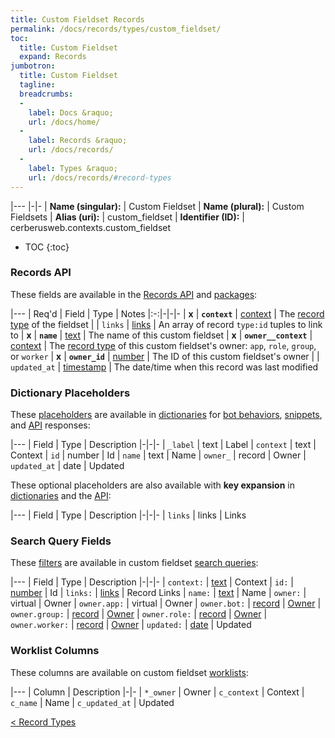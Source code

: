 ```yaml
---
title: Custom Fieldset Records
permalink: /docs/records/types/custom_fieldset/
toc:
  title: Custom Fieldset
  expand: Records
jumbotron:
  title: Custom Fieldset
  tagline: 
  breadcrumbs:
  -
    label: Docs &raquo;
    url: /docs/home/
  -
    label: Records &raquo;
    url: /docs/records/
  -
    label: Types &raquo;
    url: /docs/records/#record-types
---
```


|---
|-|-
| **Name (singular):** | Custom Fieldset
| **Name (plural):** | Custom Fieldsets
| **Alias (uri):** | custom_fieldset
| **Identifier (ID):** | cerberusweb.contexts.custom_fieldset

* TOC
{:toc}

### Records API

These fields are available in the [Records API](/docs/api/endpoints/records/) and [packages](/docs/packages/):

|---
| Req'd | Field | Type | Notes
|:-:|-|-|-
| **x** | **`context`** | [context](/docs/records/fields/types/context/) | The [record type](/docs/records/#record-types) of the fieldset 
|   | `links` | [links](/docs/records/fields/types/links/) | An array of record `type:id` tuples to link to 
| **x** | **`name`** | [text](/docs/records/fields/types/text/) | The name of this custom fieldset 
| **x** | **`owner__context`** | [context](/docs/records/fields/types/context/) | The [record type](/docs/records/#record-types) of this custom fieldset's owner: `app`, `role`, `group`, or `worker` 
| **x** | **`owner_id`** | [number](/docs/records/fields/types/number/) | The ID of this custom fieldset's owner 
|   | `updated_at` | [timestamp](/docs/records/fields/types/timestamp/) | The date/time when this record was last modified 

### Dictionary Placeholders

These [placeholders](/docs/bots/scripting/placeholders/) are available in [dictionaries](/docs/bots/behaviors/dictionaries/) for [bot behaviors](/docs/bots/behaviors/), [snippets](/docs/snippets/), and [API](/docs/api/) responses:

|---
| Field | Type | Description
|-|-|-
| `_label` | text | Label
| `context` | text | Context
| `id` | number | Id
| `name` | text | Name
| `owner_` | record | Owner
| `updated_at` | date | Updated

These optional placeholders are also available with **key expansion** in [dictionaries](/docs/bots/behaviors/dictionaries/#key-expansion) and the [API](/docs/api/responses/#expanding-keys-in-api-requests):

|---
| Field | Type | Description
|-|-|-
| `links` | links | Links
	
### Search Query Fields

These [filters](/docs/search/filters/) are available in custom fieldset [search queries](/docs/search/):

|---
| Field | Type | Description
|-|-|-
| `context:` | [text](/docs/search/filters/text/) | Context
| `id:` | [number](/docs/search/filters/numbers/) | Id
| `links:` | [links](/docs/search/filters/links/) | Record Links
| `name:` | [text](/docs/search/filters/text/) | Name
| `owner:` | virtual | Owner
| `owner.app:` | virtual | Owner
| `owner.bot:` | [record](/docs/search/deep-search/) | [Owner](/docs/records/types/bot/)
| `owner.group:` | [record](/docs/search/deep-search/) | [Owner](/docs/records/types/group/)
| `owner.role:` | [record](/docs/search/deep-search/) | [Owner](/docs/records/types/role/)
| `owner.worker:` | [record](/docs/search/deep-search/) | [Owner](/docs/records/types/worker/)
| `updated:` | [date](/docs/search/filters/dates/) | Updated
	
### Worklist Columns

These columns are available on custom fieldset [worklists](/docs/worklists/):

|---
| Column | Description
|-|-
| `*_owner` | Owner
| `c_context` | Context
| `c_name` | Name
| `c_updated_at` | Updated

<div class="section-nav">
	<div class="left">
		<a href="/docs/records/#record-types" class="prev">&lt; Record Types</a>
	</div>
	<div class="right align-right">
	</div>
</div>
<div class="clear"></div>